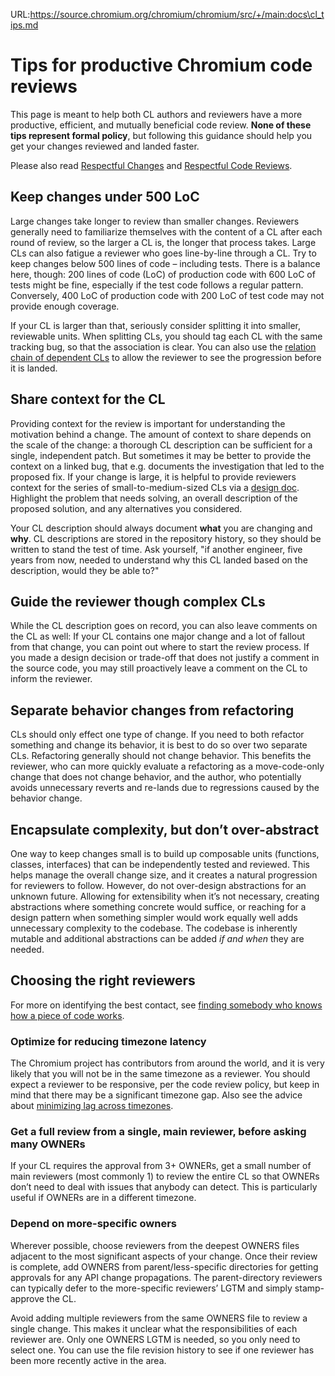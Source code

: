 URL:https://source.chromium.org/chromium/chromium/src/+/main:docs\cl_tips.md
# Tips for productive Chromium code reviews

This page is meant to help both CL authors and reviewers have a more productive,
efficient, and mutually beneficial code review. **None of these tips represent
formal policy**, but following this guidance should help you get your changes
reviewed and landed faster.

Please also read [Respectful Changes](cl_respect.md) and [Respectful Code
Reviews](cr_respect.md).

## Keep changes under 500 LoC

Large changes take longer to review than smaller changes. Reviewers generally
need to familiarize themselves with the content of a CL after each round of
review, so the larger a CL is, the longer that process takes. Large CLs can also
fatigue a reviewer who goes line-by-line through a CL. Try to keep changes below
500 lines of code – including tests. There is a balance here, though: 200 lines
of code (LoC) of production code with 600 LoC of tests might be fine, especially
if the test code follows a regular pattern. Conversely, 400 LoC of production
code with 200 LoC of test code may not provide enough coverage.

If your CL is larger than that, seriously consider splitting it into smaller,
reviewable units. When splitting CLs, you should tag each CL with the same
tracking bug, so that the association is clear. You can also use the [relation
chain of dependent CLs](contributing.md#uploading-dependent-changes) to allow
the reviewer to see the progression before it is landed.

## Share context for the CL

Providing context for the review is important for understanding the motivation
behind a change. The amount of context to share depends on the scale of the
change: a thorough CL description can be sufficient for a single, independent
patch. But sometimes it may be better to provide the context on a linked bug,
that e.g. documents the investigation that led to the proposed fix. If your
change is large, it is helpful to provide reviewers context for the series of
small-to-medium-sized CLs via a [design
doc](https://docs.google.com/document/d/14YBYKgk-uSfjfwpKFlp_omgUq5hwMVazy_M965s_1KA/edit#heading=h.7nki9mck5t64).
Highlight the problem that needs solving, an overall description of the proposed
solution, and any alternatives you considered.

Your CL description should always document **what** you are changing and
**why**. CL descriptions are stored in the repository history, so they should be
written to stand the test of time. Ask yourself, "if another engineer, five
years from now, needed to understand why this CL landed based on the
description, would they be able to?"

## Guide the reviewer though complex CLs

While the CL description goes on record, you can also leave comments on the CL
as well: If your CL contains one major change and a lot of fallout from that
change, you can point out where to start the review process. If you made a
design decision or trade-off that does not justify a comment in the source code,
you may still proactively leave a comment on the CL to inform the reviewer.

## Separate behavior changes from refactoring

CLs should only effect one type of change. If you need to both refactor
something and change its behavior, it is best to do so over two separate CLs.
Refactoring generally should not change behavior. This benefits the reviewer,
who can more quickly evaluate a refactoring as a move-code-only change that does
not change behavior, and the author, who potentially avoids unnecessary reverts
and re-lands due to regressions caused by the behavior change.

## Encapsulate complexity, but don’t over-abstract

One way to keep changes small is to build up composable units (functions,
classes, interfaces) that can be independently tested and reviewed. This helps
manage the overall change size, and it creates a natural progression for
reviewers to follow. However, do not over-design abstractions for an unknown
future. Allowing for extensibility when it’s not necessary, creating
abstractions where something concrete would suffice, or reaching for a design
pattern when something simpler would work equally well adds unnecessary
complexity to the codebase. The codebase is inherently mutable and additional
abstractions can be added _if and when_ they are needed.

## Choosing the right reviewers

For more on identifying the best contact, see
[finding somebody who knows how a piece of code works](finding_reviewer.md).

### Optimize for reducing timezone latency

The Chromium project has contributors from around the world, and it is very
likely that you will not be in the same timezone as a reviewer. You should
expect a reviewer to be responsive, per the code review policy, but keep in mind
that there may be a significant timezone gap. Also see the advice about
[minimizing lag across
timezones](https://www.chromium.org/developers/contributing-code/minimizing-review-lag-across-time-zones/).

### Get a full review from a single, main reviewer, before asking many OWNERs

If your CL requires the approval from 3+ OWNERs, get a small number of main
reviewers (most commonly 1) to review the entire CL so that OWNERs don’t need to
deal with issues that anybody can detect. This is particularly useful if OWNERs
are in a different timezone.

### Depend on more-specific owners

Wherever possible, choose reviewers from the deepest OWNERS files adjacent to
the most significant aspects of your change. Once their review is complete, add
OWNERS from parent/less-specific directories for getting approvals for any API
change propagations. The parent-directory reviewers can typically defer to the
more-specific reviewers’ LGTM and simply stamp-approve the CL.

Avoid adding multiple reviewers from the same OWNERS file to review a single
change. This makes it unclear what the responsibilities of each reviewer are.
Only one OWNERS LGTM is needed, so you only need to select one. You can use the
file revision history to see if one reviewer has been more recently active in
the area.
